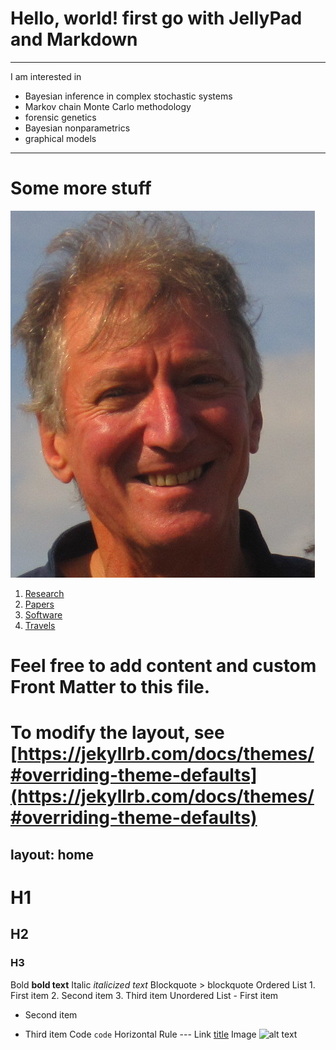 
# Hello, world! first go with JellyPad and Markdown


---
I am interested in

- Bayesian inference in complex stochastic systems
- Markov chain Monte Carlo methodology
- forensic genetics
- Bayesian nonparametrics
- graphical models
---

# Some more stuff

![alt text](images/peter.jpg)
1. [Research](subs/research.html)
2. [Papers](subs/papers.html)
3. [Software](subs/software.html)
4. [Travels](subs/travels.html)


# Feel free to add content and custom Front Matter to this file.

# To modify the layout, see [https://jekyllrb.com/docs/themes/#overriding-theme-defaults](https://jekyllrb.com/docs/themes/#overriding-theme-defaults)

## layout: home

# H1

## H2

### H3

Bold **bold text** Italic _italicized text_ Blockquote > blockquote Ordered List 1. First item 2. Second item 3. Third item Unordered List - First item

*   Second item
    
*   Third item Code `code` Horizontal Rule --- Link [title](https://www.example.com) Image ![alt text](image.jpg)